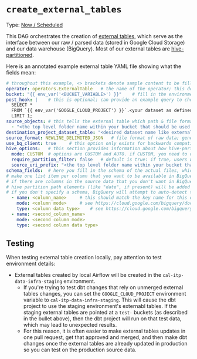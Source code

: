 # `create_external_tables`

Type: [Now / Scheduled](https://docs.calitp.org/data-infra/airflow/dags-maintenance.html)

This DAG orchestrates the creation of [external tables](https://cloud.google.com/bigquery/docs/external-data-sources), which serve as the interface between our raw / parsed data (stored in Google Cloud Storage) and our data warehouse (BigQuery). Most of our external tables are [hive-partitioned](https://cloud.google.com/bigquery/docs/hive-partitioned-loads-gcs).

Here is an annotated example external table YAML file showing what the fields mean:

```yaml
# throughout this example, <> brackets denote sample content to be filled in based on your use case and should be removed
operator: operators.ExternalTable   # the name of the operator; this does not change
bucket: "{{ env_var('<BUCKET_VARIABLE>') }}"    # fill in the environment variable pointing to your source data bucket here
post_hook: |    # this is optional; can provide an example query to check that external table was created successfully. this query will run every time the external table DAG runs
  SELECT *
  FROM `{{ env_var('GOOGLE_CLOUD_PROJECT') }}`.<your dataset as defined below under destination_project_dataset_table>.<your table name as defined below under destination_project_dataset_table>
  LIMIT 1;
source_objects: # this tells the external table which path & file format to look in for the objects that will be queryable through this external table
  - "<the top level folder name within your bucket that should be used for this external table like my_data>/*.<your file extension, most likely '.jsonl.gz'>"
destination_project_dataset_table: "<desired dataset name like external_my_data_source>.<desired table name, may be like topic_name__specific_data_name>"   # this defines the external table name (dataset and table name) through which the data will be accessible in BigQuery
source_format: NEWLINE_DELIMITED_JSON   # file format of raw data; generally should not change -- allowable options are specified here: https://cloud.google.com/bigquery/docs/reference/rest/v2/tables#ExternalDataConfiguration.FIELDS.source_format
use_bq_client: true     # this option only exists for backwards compatibility; should always be true for new tables
hive_options:   # this section provides information about how hive-partitioning is used
  mode: CUSTOM  # options are CUSTOM and AUTO. if CUSTOM, you need to define the hive partitions and their datatypes in the source_uri_prefix below; if you use AUTO, you only need to provide the top-level directory in the source_uri_prefix
  require_partition_filter: false   # default is true: if true, users will have to provide a filter to query this data; false is usually fine except for very large data like GTFS-RT
  source_uri_prefix: "<the top level folder name within your bucket that should be used for this external table (should match what's entered in source_objects above)>/{<if CUSTOM under mode above: hive partition name: hive partition data type like 'dt:DATE'>}"    # this tells the hive partitioning where to look. if mode = CUSTOM, should be something like "my_data/{dt:DATE}/{ts:TIMESTAMP}/{some_label:STRING}/" with the entire hive path defined; if mode = AUTO, should be like "my_data/"
schema_fields:  # here you fill in the schema of the actual files, which will become the schema of the external table
# make one list item per column that you want to be available in BigQuery
# if there are columns in the source data that you don't want in BigQuery, you don't have to include them here
# hive partition path elements (like "date", if present) will be added as columns automatically and should not be specified here
# if you don't specify a schema, BigQuery will attempt to auto-detect the schema: https://cloud.google.com/bigquery/docs/schema-detect#schema_auto-detection_for_external_data_sources
  - name: <column_name>     # this should match the key name for this data in the source JSONL file; see https://cloud.google.com/bigquery/docs/schemas#column_names for BQ naming rules
    mode: <column mode>     # see https://cloud.google.com/bigquery/docs/schemas#modes
    type: <column data type>    # see https://cloud.google.com/bigquery/docs/schemas#standard_sql_data_types
  - name: <second_column_name>
    mode: <second column mode>
    type: <second column data type>
```

## Testing

When testing external table creation locally, pay attention to test environment details:
* External tables created by local Airflow will be created in the `cal-itp-data-infra-staging` environment.
   * If you're trying to test dbt changes that rely on unmerged external tables changes, you can set the `GOOGLE_CLOUD_PROJECT` environment variable to `cal-itp-data-infra-staging`. This will cause the dbt project to use the staging environment's externabl tables. If the staging external tables are pointed at a `test-` buckets (as described in the bullet above), then the dbt project will run on that test data, which may lead to unexpected results.
   * For this reason, it is often easier to make external tables updates in one pull request, get that approved and merged, and then make dbt changes once the external tables are already updated in production so you can test on the production source data.
